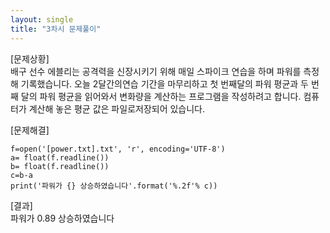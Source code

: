 ```yaml
---
layout: single
title: "3차시 문제풀이"
---
```



[문제상황]  
배구 선수 에블리는 공격력을 신장시키기 위해 매일 스파이크 연습을 
하며 파워를 측정해 기록했습니다. 오늘 2달간의연습 기간을 마무리하고 
첫 번째달의 파워 평균과 두 번째 달의 파워 평균을 읽어와서 변화량을 
계산하는 프로그램을 작성하려고 합니다. 컴퓨터가 계산해 놓은 평균 값은 
파일로저장되어 있습니다.

[문제해결]  
~~~  
f=open('[power.txt].txt', 'r', encoding='UTF-8')
a= float(f.readline())
b= float(f.readline())
c=b-a
print('파워가 {} 상승하였습니다'.format('%.2f'% c)) 
~~~

[결과]  
파워가 0.89 상승하였습니다 
